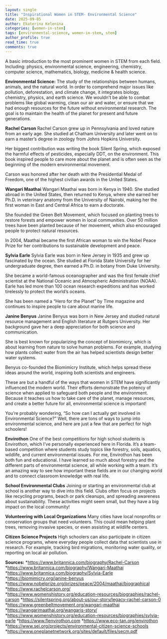 ```yaml
---
layout: single
title: "Inspirational Women in STEM- Environmental Science"
date: 2025-09-05
author: Ekaterina Kelenina
categories: [women-in-stem]
tags: [environmental-science, women-in-stem, stem]
author_profile: true
read_time: true
comments: true
---
```


A basic introduction to the most prominent women in STEM from each field. Including: physics, environmental science, engineering, chemistry, computer science, mathematics, biology, medicine & health science.

**Environmental Science:**
The study of the relationships between humans, animals, and the natural world. In order to comprehend major issues like pollution, deforestation, and climate change, it integrates biology, chemistry, physics, and earth science. We wouldn't be able to combat problems like global warming, clean our air and water, or ensure that we had enough resources for the future without environmental research. The goal is to maintain the health of the planet for present and future generations.


**Rachel Carson**
Rachel Carson grew up in Pennsylvania and loved nature from an early age. She studied at Chatham University and later went on to earn a master’s degree in zoology from Johns Hopkins University.

Her biggest contribution was writing the book Silent Spring, which exposed the harmful effects of pesticides, especially DDT, on the environment. This book inspired people to care more about the planet and is often seen as the beginning of the modern environmental movement.

Carson was honored after her death with the Presidential Medal of Freedom, one of the highest civilian awards in the United States.


**Wangari Maathai**
Wangari Maathai was born in Kenya in 1940. She studied abroad in the United States, then returned to Kenya, where she earned her Ph.D. in veterinary anatomy from the University of Nairobi, making her the first woman in East and Central Africa to earn a doctorate.

She founded the Green Belt Movement, which focused on planting trees to restore forests and empower women in local communities. Over 50 million trees have been planted because of her movement, which also encouraged people to protect natural resources.

In 2004, Maathai became the first African woman to win the Nobel Peace Prize for her contributions to sustainable development and peace.


**Sylvia Earle**
Sylvia Earle was born in New Jersey in 1935 and grew up fascinated by the ocean. She studied at Florida State University for her undergraduate degree, then earned a Ph.D. in botany from Duke University.

She became a world-famous oceanographer and was the first female chief scientist at the National Oceanic and Atmospheric Administration (NOAA). Earle has led more than 100 ocean research expeditions and has worked tirelessly to protect the world’s oceans.

She has been named a “Hero for the Planet” by Time magazine and continues to inspire people to care about marine life.


**Janine Benyus**
Janine Benyus was born in New Jersey and studied natural resource management and English literature at Rutgers University. Her background gave her a deep appreciation for both science and communication.

She is best known for popularizing the concept of biomimicry, which is about learning from nature to solve human problems. For example, studying how plants collect water from the air has helped scientists design better water systems.

Benyus co-founded the Biomimicry Institute, which helps spread these ideas around the world, inspiring both scientists and engineers.


These are but a handful of the ways that women in STEM have significantly influenced the modern world.  Their efforts demonstrate the potency of science when applied to safeguard both people and the environment.  Because it teaches us how to take care of the planet, manage resources, and create a better future for all, environmental science is important!



You’re probably wondering, “So how can I actually get involved in Environmental Science?” Well, there are tons of ways to jump into environmental science, and here are just a few that are perfect for high schoolers!

**Envirothon**
One of the best competitions for high school students is Envirothon, which I’ve personally experienced here in Florida. It’s a team-based competition where students study topics like forestry, soils, aquatics, wildlife, and current environmental issues. For me, Envirothon has been both fun and educational. I have learned so much about forestry and the different parts of environmental science, all while working with a team. It’s an amazing way to see how important these fields are in our changing world and to connect classroom knowledge with real life.


**School Environmental Clubs**
Joining or starting an environmental club at school is another way to dive into this field. Clubs often focus on projects like recycling programs, beach or park cleanups, and spreading awareness about sustainability. These activities might seem small, but they have a big impact on the local community! 


**Volunteering with Local Organizations**
Many cities have local nonprofits or conservation groups that need volunteers. This could mean helping plant trees, removing invasive species, or even assisting at wildlife centers. 


**Citizen Science Projects**
High schoolers can also participate in citizen science programs, where everyday people collect data that scientists use in research. For example, tracking bird migrations, monitoring water quality, or reporting on local air pollution. 


**Sources:**
*https://www.britannica.com/biography/Rachel-Carson
*https://www.britannica.com/biography/Wangari-Maathai
*https://www.britannica.com/biography/Sylvia-Earle
*https://biomimicry.org/janine-benyus
*https://www.nobelprize.org/prizes/peace/2004/maathai/biographical
*https://www.rachelcarson.org/
*https://www.womenshistory.org/education-resources/biographies/rachel-carson
*https://silentspring.org/about-us/our-story/legacy-rachel-carson-0
*https://www.greenbeltmovement.org/wangari-maathai
*https://wangarimaathai.org/wangaris-story/
*https://www.womenshistory.org/education-resources/biographies/sylvia-earle
*https://www.flenvirothon.com
*https://www.eco-tan.org/envirothon
*https://www.sei.org/projects/environmental-citizen-science-schools
*https://www.oneplanetnetwork.org/sites/default/files/secm.pdf









